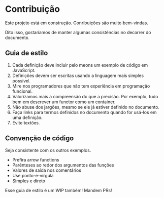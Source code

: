 # Contribuição

Este projeto está em construção. Conribuições são muito bem-vindas.

Dito isso, gostaríamos de manter algumas consistências no decorrer do documento.

## Guia de estilo
1. Cada definição deve incluir pelo meons um exemplo de código em JavaScript.
1. Definições devem ser escritas usando a linguagem mais simples possível. 
1. Mire nos programadores que não tem experiência em programação funcional.
1. Valorizamos mais a compreensão do que a precisão. Por exemplo, tudo bem em descrever um functor como um container.
1. Não abuse dos jargões, mesmo se ele já estiver definido no documento.
1. Faça links para termos definidos no documento quando for usá-los em uma definição.
1. Evite textões.

## Convenção de código
Seja consistente com os outros exemplos.

* Prefira arrow functions
* Parênteses ao redor dos argumentos das funções
* Valores de saída nos comentários
* Use ponto-e-vírgula
* Simples e direto

Esse guia de estilo é um WIP também! Mandem PRs!
